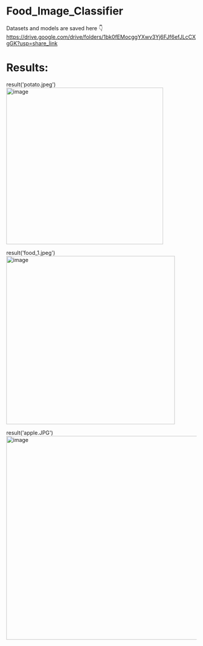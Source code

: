 # Food_Image_Classifier

Datasets and models are saved here :point_down:	  
https://drive.google.com/drive/folders/1bk0fEMocggYXwv3Yj6FJf6efJLcCXgGK?usp=share_link

# Results:
result('potato.jpeg')  
<img width="415" alt="image" src="https://github.com/user-attachments/assets/6e271a0b-ce9c-4ce2-9c96-53868fdc74e5" />

result('food_1.jpeg')  
<img width="446" alt="image" src="https://github.com/user-attachments/assets/740991b5-ad0f-4e2b-9d39-5bd36962e60d" />

result('apple.JPG')  
<img width="540" alt="image" src="https://github.com/user-attachments/assets/86746142-7c65-4d3a-86b0-1c1054cf4a35" />

